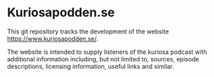 # Kuriosapodden.se

This git repository tracks the development of the website https://www.kuriosapodden.se/.

The website is intended to supply listeners of the kuriosa podcast with additional information including, but not limited to, sources, episode descriptions, licensing information, useful links and similar.
